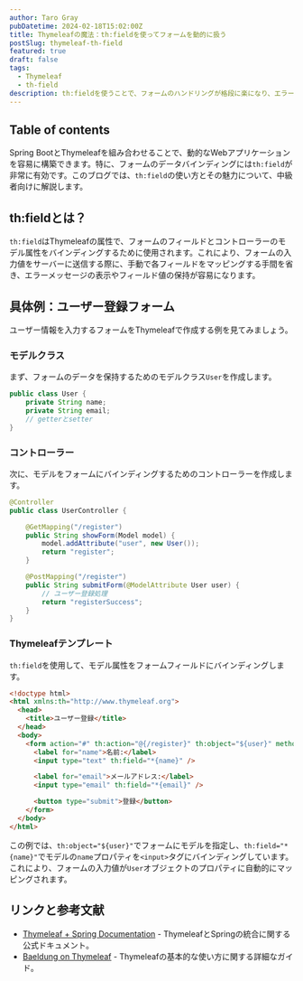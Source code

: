 ```yaml
---
author: Taro Gray
pubDatetime: 2024-02-18T15:02:00Z
title: Thymeleafの魔法：th:fieldを使ってフォームを動的に扱う
postSlug: thymeleaf-th-field
featured: true
draft: false
tags:
  - Thymeleaf
  - th-field
description: th:fieldを使うことで、フォームのハンドリングが格段に楽になり、エラーハンドリングやデータの再表示がスムーズに行えるようになります。ThymeleafとSpring Bootを活用して、より良い
---
```


## Table of contents

Spring BootとThymeleafを組み合わせることで、動的なWebアプリケーションを容易に構築できます。特に、フォームのデータバインディングには`th:field`が非常に有効です。このブログでは、`th:field`の使い方とその魅力について、中級者向けに解説します。

## th:fieldとは？

`th:field`はThymeleafの属性で、フォームのフィールドとコントローラーのモデル属性をバインディングするために使用されます。これにより、フォームの入力値をサーバーに送信する際に、手動で各フィールドをマッピングする手間を省き、エラーメッセージの表示やフィールド値の保持が容易になります。

## 具体例：ユーザー登録フォーム

ユーザー情報を入力するフォームをThymeleafで作成する例を見てみましょう。

### モデルクラス

まず、フォームのデータを保持するためのモデルクラス`User`を作成します。

```java
public class User {
    private String name;
    private String email;
    // getterとsetter
}
```

### コントローラー

次に、モデルをフォームにバインディングするためのコントローラーを作成します。

```java
@Controller
public class UserController {

    @GetMapping("/register")
    public String showForm(Model model) {
        model.addAttribute("user", new User());
        return "register";
    }

    @PostMapping("/register")
    public String submitForm(@ModelAttribute User user) {
        // ユーザー登録処理
        return "registerSuccess";
    }
}
```

### Thymeleafテンプレート

`th:field`を使用して、モデル属性をフォームフィールドにバインディングします。

```html
<!doctype html>
<html xmlns:th="http://www.thymeleaf.org">
  <head>
    <title>ユーザー登録</title>
  </head>
  <body>
    <form action="#" th:action="@{/register}" th:object="${user}" method="post">
      <label for="name">名前:</label>
      <input type="text" th:field="*{name}" />

      <label for="email">メールアドレス:</label>
      <input type="email" th:field="*{email}" />

      <button type="submit">登録</button>
    </form>
  </body>
</html>
```

この例では、`th:object="${user}"`でフォームにモデルを指定し、`th:field="*{name}"`でモデルの`name`プロパティを`<input>`タグにバインディングしています。これにより、フォームの入力値が`User`オブジェクトのプロパティに自動的にマッピングされます。

## リンクと参考文献

- [Thymeleaf + Spring Documentation](https://www.thymeleaf.org/doc/tutorials/3.0/thymeleafspring.html) - ThymeleafとSpringの統合に関する公式ドキュメント。
- [Baeldung on Thymeleaf](https://www.baeldung.com/thymeleaf-in-spring-mvc) - Thymeleafの基本的な使い方に関する詳細なガイド。
